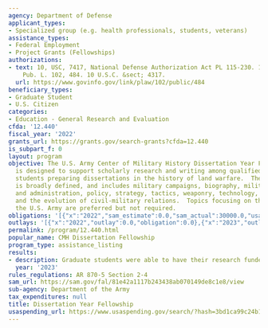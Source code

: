 ```yaml
---
agency: Department of Defense
applicant_types:
- Specialized group (e.g. health professionals, students, veterans)
assistance_types:
- Federal Employment
- Project Grants (Fellowships)
authorizations:
- text: 10, USC, 7417, National Defense Authorization Act PL 115-230. 106 Stat. 2511-2512.
    Pub. L. 102, 484. 10 U.S.C. &sect; 4317.
  url: https://www.govinfo.gov/link/plaw/102/public/484
beneficiary_types:
- Graduate Student
- U.S. Citizen
categories:
- Education - General Research and Evaluation
cfda: '12.440'
fiscal_year: '2022'
grants_url: https://grants.gov/search-grants?cfda=12.440
is_subpart_f: 0
layout: program
objective: The U.S. Army Center of Military History Dissertation Year Fellowship program
  is designed to support scholarly research and writing among qualified civilian graduate
  students preparing dissertations in the history of land warfare.  The area of study
  is broadly defined, and includes military campaigns, biography, military organization
  and administration, policy, strategy, tactics, weaponry, technology, training, logistics,
  and the evolution of civil-military relations.  Topics focusing on the history of
  the U.S. Army are preferred but not required.
obligations: '[{"x":"2022","sam_estimate":0.0,"sam_actual":30000.0,"usa_spending_actual":0.0},{"x":"2023","sam_estimate":30000.0,"sam_actual":0.0,"usa_spending_actual":0.0},{"x":"2024","sam_estimate":30000.0,"sam_actual":0.0,"usa_spending_actual":30000.0}]'
outlays: '[{"x":"2022","outlay":0.0,"obligation":0.0},{"x":"2023","outlay":0.0,"obligation":0.0},{"x":"2024","outlay":0.0,"obligation":30000.0}]'
permalink: /program/12.440.html
popular_name: CMH Dissertation Fellowship
program_type: assistance_listing
results:
- description: Graduate students were able to have their research funded.
  year: '2023'
rules_regulations: AR 870-5 Section 2-4
sam_url: https://sam.gov/fal/81e42a1117b243438ab070149de8c1e8/view
sub-agency: Department of the Army
tax_expenditures: null
title: Dissertation Year Fellowship
usaspending_url: https://www.usaspending.gov/search/?hash=3bd1ca99c24b11549a4f85af6a47bf33
---
```

